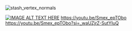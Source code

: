 ![stash_vertex_normals](https://github.com/user-attachments/assets/8c7680ac-e742-43ac-8430-195dfe9f291b)

[![IMAGE ALT TEXT HERE](https://img.youtube.com/vi/YOUTUBE_VIDEO_ID_HERE/0.jpg)](https://youtu.be/Smex_epTObo?si=_waUZjrZ-SutYIuQ)
https://youtu.be/Smex_epTObo
https://youtu.be/Smex_epTObo?si=_waUZjrZ-SutYIuQ
